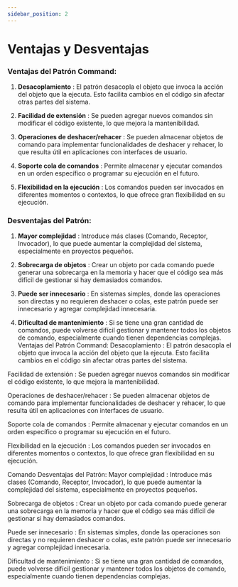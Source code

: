 ```yaml
---
sidebar_position: 2
---
```


# Ventajas y Desventajas


### Ventajas del Patrón Command:

1.  **Desacoplamiento** : El patrón desacopla el objeto que invoca la acción del objeto que la ejecuta. Esto facilita cambios en el código sin afectar otras partes del sistema.
    
2.  **Facilidad de extensión** : Se pueden agregar nuevos comandos sin modificar el código existente, lo que mejora la mantenibilidad.
    
3.  **Operaciones de deshacer/rehacer** : Se pueden almacenar objetos de comando para implementar funcionalidades de deshacer y rehacer, lo que resulta útil en aplicaciones con interfaces de usuario.
    
4.  **Soporte cola de comandos** : Permite almacenar y ejecutar comandos en un orden específico o programar su ejecución en el futuro.
    
5.  **Flexibilidad en la ejecución** : Los comandos pueden ser invocados en diferentes momentos o contextos, lo que ofrece gran flexibilidad en su ejecución.
    

### Desventajas del Patrón:

1.  **Mayor complejidad** : Introduce más clases (Comando, Receptor, Invocador), lo que puede aumentar la complejidad del sistema, especialmente en proyectos pequeños.
    
2.  **Sobrecarga de objetos** : Crear un objeto por cada comando puede generar una sobrecarga en la memoria y hacer que el código sea más difícil de gestionar si hay demasiados comandos.
    
3.  **Puede ser innecesario** : En sistemas simples, donde las operaciones son directas y no requieren deshacer o colas, este patrón puede ser innecesario y agregar complejidad innecesaria.
    
4.  **Dificultad de mantenimiento** : Si se tiene una gran cantidad de comandos, puede volverse difícil gestionar y mantener todos los objetos de comando, especialmente cuando tienen dependencias complejas.
Ventajas del Patrón Command:
Desacoplamiento : El patrón desacopla el objeto que invoca la acción del objeto que la ejecuta. Esto facilita cambios en el código sin afectar otras partes del sistema.

Facilidad de extensión : Se pueden agregar nuevos comandos sin modificar el código existente, lo que mejora la mantenibilidad.

Operaciones de deshacer/rehacer : Se pueden almacenar objetos de comando para implementar funcionalidades de deshacer y rehacer, lo que resulta útil en aplicaciones con interfaces de usuario.

Soporte cola de comandos : Permite almacenar y ejecutar comandos en un orden específico o programar su ejecución en el futuro.

Flexibilidad en la ejecución : Los comandos pueden ser invocados en diferentes momentos o contextos, lo que ofrece gran flexibilidad en su ejecución.

Comando Desventajas del Patrón:
Mayor complejidad : Introduce más clases (Comando, Receptor, Invocador), lo que puede aumentar la complejidad del sistema, especialmente en proyectos pequeños.

Sobrecarga de objetos : Crear un objeto por cada comando puede generar una sobrecarga en la memoria y hacer que el código sea más difícil de gestionar si hay demasiados comandos.

Puede ser innecesario : En sistemas simples, donde las operaciones son directas y no requieren deshacer o colas, este patrón puede ser innecesario y agregar complejidad innecesaria.

Dificultad de mantenimiento : Si se tiene una gran cantidad de comandos, puede volverse difícil gestionar y mantener todos los objetos de comando, especialmente cuando tienen dependencias complejas.
